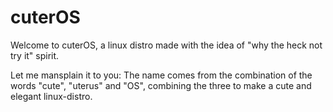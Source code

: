 # cuterOS
Welcome to cuterOS, a linux distro made with the idea of "why the heck not try it" spirit. 

Let me mansplain it to you: The name comes from the combination of the words "cute", "uterus" and "OS", combining the three to make a cute and elegant linux-distro. 

